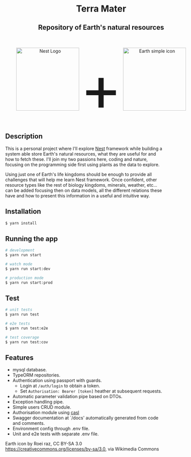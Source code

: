 
<h1 align="center" style="width: 610px;">Terra Mater</h1>
<h2 align="center" style="width: 610px; height: 60px">Repository of Earth's natural resources</h2>
<p align="center" style="width: 610px; height: 240px;">
  <a href="http://nestjs.com/" target="blank"><img src="https://nestjs.com/img/logo-small.svg" width="200" alt="Nest Logo" /></a> <span style="font-size: 200px; line-height: 200px;">+</span> <a title="Roei raz, CC BY-SA 3.0 &lt;https://creativecommons.org/licenses/by-sa/3.0&gt;, via Wikimedia Commons" href="https://commons.wikimedia.org/wiki/File:Earth_simple_icon.png"><img width="200" alt="Earth simple icon" src="https://upload.wikimedia.org/wikipedia/commons/c/c0/Earth_simple_icon.png"></a>
</p>

## Description

This is a personal project where I'll explore [Nest](https://github.com/nestjs/nest) framework while building a system able store Earth's natural resources, what they are useful for and how to fetch these. I'll join my two passions here, coding and nature, focusing on the programming side first using plants as the data to explore. 

Using just one of Earth's life kingdoms should be enough to provide all challenges that will help me learn Nest framework. Once confident, other resource types like the rest of biology kingdoms, minerals, weather, etc... can be added focusing then on data models, all the different relations these have and how to present this information in a useful and intuitive way.

## Installation

```bash
$ yarn install
```

## Running the app

```bash
# development
$ yarn run start

# watch mode
$ yarn run start:dev

# production mode
$ yarn run start:prod
```

## Test

```bash
# unit tests
$ yarn run test

# e2e tests
$ yarn run test:e2e

# test coverage
$ yarn run test:cov
```
## Features
- mysql database.
- TypeORM repositories.
- Authentication using passport with guards.
  - Login at `/auth/login` to obtain a token.
  - Set `Authorisation: Bearer [token]` heather at subsequent requests.
- Automatic parameter validation pipe based on DTOs.
- Exception handling pipe.
- Simple users CRUD module.
- Authorisation module using [casl](https://casl.js.org/)
- Swagger documentation at `/docs' automatically generated from code and comments.
- Environment config through .env file.
- Unit and e2e tests with separate .env file.


Earth icon by Roei raz, CC BY-SA 3.0 <https://creativecommons.org/licenses/by-sa/3.0>, via Wikimedia Commons
